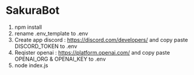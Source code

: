 # SakuraBot

1. npm install
2. rename .env_template to .env
3. Create app discord : https://discord.com/developers/ and copy paste DISCORD_TOKEN to .env
4. Reqister openai : https://platform.openai.com/ and copy paste OPENAI_ORG & OPENAI_KEY to .env
5. node index.js
